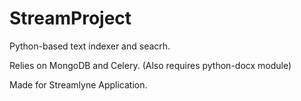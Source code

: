 StreamProject
============
Python-based text indexer and seacrh.

Relies on MongoDB and Celery.
(Also requires python-docx module)

Made for Streamlyne Application.
